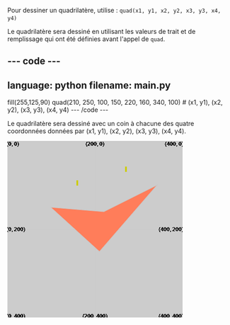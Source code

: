Pour dessiner un quadrilatère, utilise : `quad(x1, y1, x2, y2, x3, y3, x4, y4)`

Le quadrilatère sera dessiné en utilisant les valeurs de trait et de remplissage qui ont été définies avant l'appel de `quad`.

--- code ---
---
language: python
filename: main.py
---
  fill(255,125,90) quad(210, 250, 100, 150, 220, 160, 340, 100) # (x1, y1), (x2, y2), (x3, y3), (x4, y4) --- /code ---

Le quadrilatère sera dessiné avec un coin à chacune des quatre coordonnées données par (x1, y1), (x2, y2), (x3, y3), (x4, y4).

![La zone de sortie montrant un quadrilatère avec des coins aux coordonnées du code.](images/example.png)
